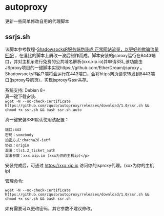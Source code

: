 # autoproxy
更新一些简单修改自用的代理脚本

## ssrjs.sh</br>
该脚本参考教程-[ShadowsocksR服务端伪装成 正常网站流量，以更好的欺骗流量匹配](URL 'https://doubibackup.com/hi10k-7p-5.html') ，在逗比的脚本上屑改一波后制作而成。脚本安装的jsproxy运行在8443端口，并对主机ip进行免费的公共域名解析(xxx.xip.io)并申请SSL,该功能由JSproxy项目的一键脚本实现https://github.com/EtherDream/jsproxy 。ShadowsocksR客户端将会运行在443端口，会将https网页请求转发到8443端口(jsproxy导航页)，实现jsproxy与ssr共存。</br>

系统支持: Debian 8+ </br>
真一键下载安装:</br>
```wget -N --no-check-certificate https://github.com/zqusb/autoproxy/releases/download/1.0/ssr.sh && chmod +x ssr.sh && bash ssr.sh auto```

真一键安装SSR默认使用该配置： </br>
```
端口:443
密码：somebody 
加密方式:chacha20-ietf 
协议：origin 
混淆：tls1.2_ticket_auth 
混淆参数：xxx.xip.io (xxx为你的主机ip)</p>
```
安装完成后，可通过 https://xxx.xip.io 访问你的jsproxy代理。(xxx为你的主机ip) </br>

管理命令:</br>
```
wget -N --no-check-certificate https://github.com/zqusb/autoproxy/releases/download/1.0/ssr.sh && chmod +x ssr.sh && bash ssr.sh
```
如有需要可以更改密码，其它参数不建议修改。
